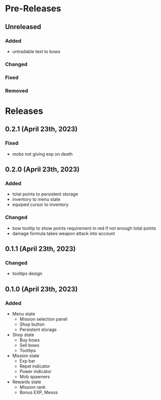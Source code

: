 # Pre-Releases

## Unreleased

### Added

- untradable text to bows

### Changed

### Fixed

### Removed

# Releases

## 0.2.1 (April 23th, 2023)

### Fixed

- mobs not giving exp on death

## 0.2.0 (April 23th, 2023)

### Added

- total points to persistent storage
- inventory to menu state
- equiped cursor to inventory

### Changed

- bow tooltip to show points requirement in red if not enough total points
- damage formula takes weapon attack into account

## 0.1.1 (April 23th, 2023)

### Changed

- tooltips design

## 0.1.0 (April 23th, 2023)

### Added

- Menu state
  - Mission selection panel
  - Shop button
  - Persistent storage
- Shop state
  - Buy bows
  - Sell bows
  - Tooltips
- Mission state
  - Exp bar
  - Repel indicator
  - Power indicator
  - Mob spawners
- Rewards state
  - Mission rank
  - Bonus EXP, Mesos
